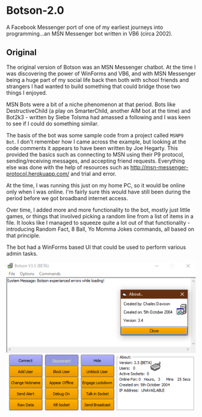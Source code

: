 # Botson-2.0
A Facebook Messenger port of one of my earliest journeys into programming...an MSN Messenger bot written in VB6 (circa 2002).

## Original

The original version of Botson was an MSN Messenger chatbot. At the time I was discovering the power of WinForms and VB6, and with MSN Messenger being a huge part of my social life back then both with school friends and strangers I had wanted to build something that could bridge those two things I enjoyed.

MSN Bots were a bit of a niche phenomenon at that period. Bots like DestructiveChild (a play on SmarterChild, another AIM bot at the time) and Bot2k3 - written by Siebe Tolsma had amassed a following and I was keen to see if I could do something similar.  

The basis of the bot was some sample code from a project called `MSNP9 Bot`. I don't remember how I came across the example, but looking at the code comments it appears to have been written by Joe Hegarty. This provided the basics such as connecting to MSN using their P9 protocol, sending/receiving messages, and accepting friend requests. Everything else was done with the help of resources such as http://msn-messenger-protocol.herokuapp.com/ and trial and error.

At the time, I was running this just on my home PC, so it would be online only when I was online. I'm fairly sure this would have still been during the period before we got broadband internet access.

Over time, I added more and more functionality to the bot, mostly just little games, or things that involved picking a random line from a list of items in a file. It looks like I managed to squeeze quite a lot out of that functionality - introducing Random Fact, 8 Ball, Yo Momma Jokes commands, all based on that principle. 

The bot had a WinForms based UI that could be used to perform various admin tasks.

![Botson 1.0](./images/botson-1.0.png)

